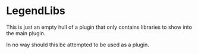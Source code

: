 # LegendLibs

This is just an empty hull of a plugin that only contains libraries to show into the main plugin.

In no way should this be attempted to be used as a plugin.
